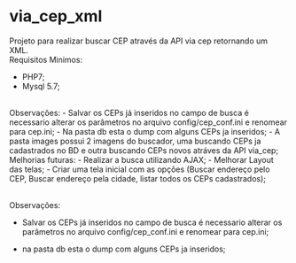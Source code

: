 # via_cep_xml
Projeto para realizar buscar CEP através da API via cep retornando um XML.
<br>
Requisitos Minimos:<br>
- PHP7;<br>
- Mysql 5.7;<br>
<br>
Observações:
- Salvar os CEPs já inseridos no campo de busca é necessario alterar os parâmetros no arquivo config/cep_conf.ini e renomear para cep.ini;
- Na pasta db esta o dump com alguns CEPs ja inseridos;
- A pasta images possui 2 imagens do buscador, uma buscando CEPs ja cadastrados no BD e outra buscando CEPs novos atráves da API via_cep; 
<br>
Melhorias futuras:
- Realizar a busca utilizando AJAX;
- Melhorar Layout das telas;
- Criar uma tela inicial com as opções (Buscar endereço pelo CEP, Buscar endereço pela cidade, listar todos os CEPs cadastrados);


<br>Observações:
- Salvar os CEPs já inseridos no campo de busca é necessario alterar os parâmetros no arquivo config/cep_conf.ini e renomear para cep.ini;

- na pasta db esta o dump com alguns CEPs ja inseridos;


